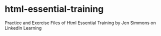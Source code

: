 # html-essential-training
Practice and Exercise Files of Html Essential Training by Jen Simmons on LinkedIn Learning
